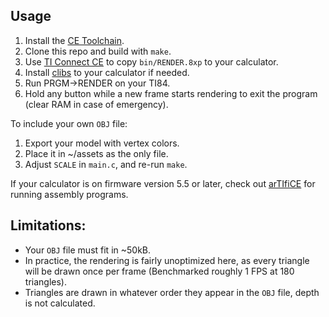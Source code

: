## Usage
1. Install the [CE Toolchain](https://ce-programming.github.io/toolchain/static/getting-started.html]).
2. Clone this repo and build with `make`.
3. Use [TI Connect CE](https://education.ti.com/en/products/computer-software/ti-connect-ce-sw) to copy `bin/RENDER.8xp` to your calculator.
4. Install [clibs](https://github.com/CE-Programming/libraries/) to your calculator if needed.
5. Run PRGM->RENDER on your TI84.
6. Hold any button while a new frame starts rendering to exit the program (clear RAM in case of emergency).
   
To include your own `OBJ` file:
1. Export your model with vertex colors.
2. Place it in ~/assets as the only file.
3. Adjust `SCALE` in `main.c`, and re-run `make`.

If your calculator is on firmware version 5.5 or later, check out [arTIfiCE](https://yvantt.github.io/arTIfiCE/) for running assembly programs.

## Limitations:
* Your `OBJ` file must fit in ~50kB.
* In practice, the rendering is fairly unoptimized here, as every triangle will be drawn once per frame (Benchmarked roughly 1 FPS at 180 triangles).
* Triangles are drawn in whatever order they appear in the `OBJ` file, depth is not calculated.
